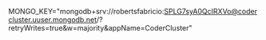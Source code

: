 MONGO_KEY="mongodb+srv://robertsfabricio:SPLG7syA0QcIRXVo@codercluster.uuser.mongodb.net/?retryWrites=true&w=majority&appName=CoderCluster"
